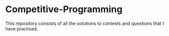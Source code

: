 # Competitive-Programming
This repository consists of all the solutions to contests and questions that I have practised. 
